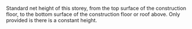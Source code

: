 Standard net height of this storey, from the top surface of the construction floor, to the bottom surface of the construction floor or roof above. Only provided is there is a constant height.
